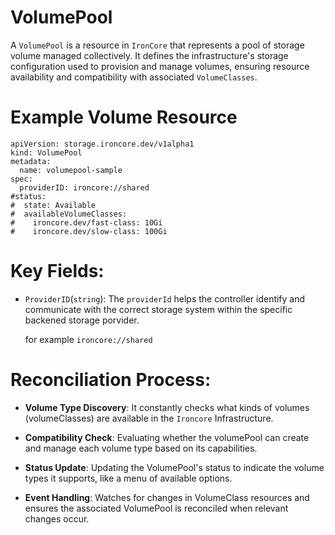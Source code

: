 # VolumePool
A `VolumePool` is a resource in `IronCore` that represents a pool of storage volume managed collectively. It defines the infrastructure's storage configuration used to provision and manage volumes, ensuring resource availability and compatibility with associated `VolumeClasses`.

# Example Volume Resource

```
apiVersion: storage.ironcore.dev/v1alpha1
kind: VolumePool
metadata:
  name: volumepool-sample
spec:
  providerID: ironcore://shared
#status:
#  state: Available
#  availableVolumeClasses:
#    ironcore.dev/fast-class: 10Gi
#    ironcore.dev/slow-class: 100Gi
```

# Key Fields:
- `ProviderID`(`string`):  The `providerId` helps the controller identify and communicate with the correct  storage system within the specific backened storage porvider.

    for example `ironcore://shared`

# Reconciliation Process:

- **Volume Type Discovery**: It constantly checks what kinds of volumes (volumeClasses) are available in the `Ironcore` Infrastructure.

- **Compatibility Check**: Evaluating whether the volumePool can create and manage each volume type based on its capabilities.

- **Status Update**: Updating the VolumePool's status to indicate the volume types it supports, like a menu of available options.

- **Event Handling**: Watches for changes in VolumeClass resources and ensures the associated VolumePool is reconciled when relevant changes occur.
